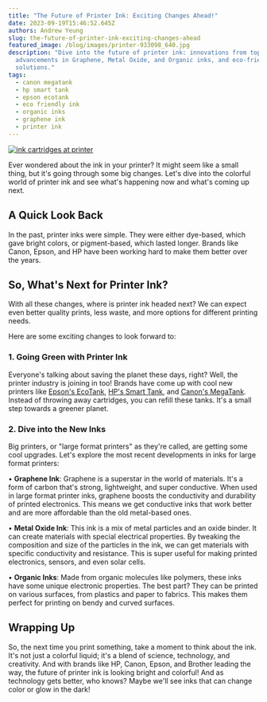 ```yaml
---
title: "The Future of Printer Ink: Exciting Changes Ahead!"
date: 2023-09-19T15:46:52.645Z
authors: Andrew Yeung
slug: the-future-of-printer-ink-exciting-changes-ahead
featured_image: /blog/images/printer-933098_640.jpg
description: "Dive into the future of printer ink: innovations from top brands,
  advancements in Graphene, Metal Oxide, and Organic inks, and eco-friendly
  solutions."
tags:
  - canon megatank
  - hp smart tank
  - epson ecotank
  - eco friendly ink
  - organic inks
  - graphene ink
  - printer ink
---
```

[![ink cartridges at printer](/blog/images/printer-933098_640.jpg "ink cartridges at printer")](/blog/images/printer-933098_640.jpg)

Ever wondered about the ink in your printer? It might seem like a small thing, but it's going through some big changes. Let's dive into the colorful world of printer ink and see what's happening now and what's coming up next.

## A Quick Look Back

In the past, printer inks were simple. They were either dye-based, which gave bright colors, or pigment-based, which lasted longer. Brands like Canon, Epson, and HP have been working hard to make them better over the years.

## **So, What's Next for Printer Ink?**

With all these changes, where is printer ink headed next? We can expect even better quality prints, less waste, and more options for different printing needs.

Here are some exciting changes to look forward to:

### **1. Going Green with Printer Ink**

Everyone's talking about saving the planet these days, right? Well, the printer industry is joining in too! Brands have come up with cool new printers like [Epson's EcoTank](https://www.compandsave.com/epson/ecotank), [HP's Smart Tank](https://www.compandsave.com/hp/smart-tank-plus), and [Canon's MegaTank](https://www.compandsave.com/canon/gi-21-ink-bottles/gi-21-4-combo). Instead of throwing away cartridges, you can refill these tanks. It's a small step towards a greener planet.

### **2. Dive into the New Inks**

Big printers, or "large format printers" as they're called, are getting some cool upgrades. Let's explore the most recent developments in inks for large format printers:

• **Graphene Ink**: Graphene is a superstar in the world of materials. It's a form of carbon that's strong, lightweight, and super conductive. When used in large format printer inks, graphene boosts the conductivity and durability of printed electronics. This means we get conductive inks that work better and are more affordable than the old metal-based ones.

• **Metal Oxide Ink**: This ink is a mix of metal particles and an oxide binder. It can create materials with special electrical properties. By tweaking the composition and size of the particles in the ink, we can get materials with specific conductivity and resistance. This is super useful for making printed electronics, sensors, and even solar cells.

• **Organic Inks**: Made from organic molecules like polymers, these inks have some unique electronic properties. The best part? They can be printed on various surfaces, from plastics and paper to fabrics. This makes them perfect for printing on bendy and curved surfaces.

## **Wrapping Up**

So, the next time you print something, take a moment to think about the ink. It's not just a colorful liquid; it's a blend of science, technology, and creativity. And with brands like HP, Canon, Epson, and Brother leading the way, the future of printer ink is looking bright and colorful! And as technology gets better, who knows? Maybe we'll see inks that can change color or glow in the dark!